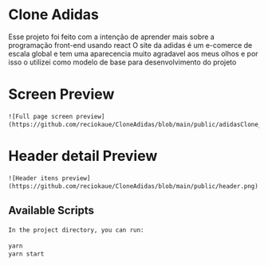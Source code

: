 # Clone Adidas

Esse projeto foi feito com a intenção de aprender mais sobre a programação front-end usando react
O site da adidas é um e-comerce de escala global e tem uma aparecencia muito agradavel aos meus olhos
e por isso o utilizei como modelo de base para desenvolvimento do projeto

# Screen Preview

    ![Full page screen preview](https://github.com/reciokaue/CloneAdidas/blob/main/public/adidasClone_Fullpage.png)
# Header detail Preview

    ![Header itens preview](https://github.com/reciokaue/CloneAdidas/blob/main/public/header.png)
## Available Scripts

    In the project directory, you can run:

    yarn 
    yarn start

